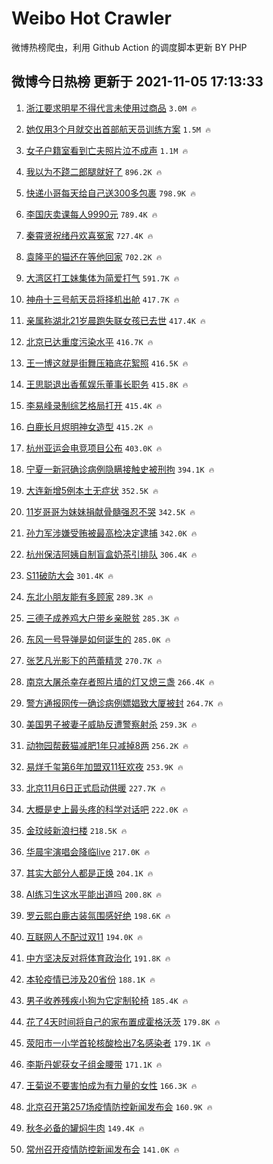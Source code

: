 # Weibo Hot Crawler 



微博热榜爬虫，利用 Github Action 的调度脚本更新 BY PHP 


## 微博今日热榜 更新于 2021-11-05 17:13:33 
1. [浙江要求明星不得代言未使用过商品](https://s.weibo.com/weibo?q=%23%E6%B5%99%E6%B1%9F%E8%A6%81%E6%B1%82%E6%98%8E%E6%98%9F%E4%B8%8D%E5%BE%97%E4%BB%A3%E8%A8%80%E6%9C%AA%E4%BD%BF%E7%94%A8%E8%BF%87%E5%95%86%E5%93%81%23&Refer=top) `3.0M 🔥` 

1. [她仅用3个月就交出首部航天员训练方案](https://s.weibo.com/weibo?q=%23%E5%A5%B9%E4%BB%85%E7%94%A83%E4%B8%AA%E6%9C%88%E5%B0%B1%E4%BA%A4%E5%87%BA%E9%A6%96%E9%83%A8%E8%88%AA%E5%A4%A9%E5%91%98%E8%AE%AD%E7%BB%83%E6%96%B9%E6%A1%88%23&Refer=top) `1.5M 🔥` 

1. [女子户籍室看到亡夫照片泣不成声](https://s.weibo.com/weibo?q=%23%E5%A5%B3%E5%AD%90%E6%88%B7%E7%B1%8D%E5%AE%A4%E7%9C%8B%E5%88%B0%E4%BA%A1%E5%A4%AB%E7%85%A7%E7%89%87%E6%B3%A3%E4%B8%8D%E6%88%90%E5%A3%B0%23&Refer=top) `1.1M 🔥` 

1. [我以为不跷二郎腿就好了](https://s.weibo.com/weibo?q=%23%E6%88%91%E4%BB%A5%E4%B8%BA%E4%B8%8D%E8%B7%B7%E4%BA%8C%E9%83%8E%E8%85%BF%E5%B0%B1%E5%A5%BD%E4%BA%86%23&Refer=top) `896.2K 🔥` 

1. [快递小哥每天给自己送300多包裹](https://s.weibo.com/weibo?q=%23%E5%BF%AB%E9%80%92%E5%B0%8F%E5%93%A5%E6%AF%8F%E5%A4%A9%E7%BB%99%E8%87%AA%E5%B7%B1%E9%80%81300%E5%A4%9A%E5%8C%85%E8%A3%B9%23&Refer=top) `798.9K 🔥` 

1. [李国庆卖课每人9990元](https://s.weibo.com/weibo?q=%23%E6%9D%8E%E5%9B%BD%E5%BA%86%E5%8D%96%E8%AF%BE%E6%AF%8F%E4%BA%BA9990%E5%85%83%23&Refer=top) `789.4K 🔥` 

1. [秦霄贤祝绪丹欢喜冤家](https://s.weibo.com/weibo?q=%23%E7%A7%A6%E9%9C%84%E8%B4%A4%E7%A5%9D%E7%BB%AA%E4%B8%B9%E6%AC%A2%E5%96%9C%E5%86%A4%E5%AE%B6%23&Refer=top) `727.4K 🔥` 

1. [袁隆平的猫还在等他回家](https://s.weibo.com/weibo?q=%23%E8%A2%81%E9%9A%86%E5%B9%B3%E7%9A%84%E7%8C%AB%E8%BF%98%E5%9C%A8%E7%AD%89%E4%BB%96%E5%9B%9E%E5%AE%B6%23&Refer=top) `702.2K 🔥` 

1. [大湾区打工妹集体为简爱打气](https://s.weibo.com/weibo?q=%23%E5%A4%A7%E6%B9%BE%E5%8C%BA%E6%89%93%E5%B7%A5%E5%A6%B9%E9%9B%86%E4%BD%93%E4%B8%BA%E7%AE%80%E7%88%B1%E6%89%93%E6%B0%94%23&Refer=top) `591.7K 🔥` 

1. [神舟十三号航天员将择机出舱](https://s.weibo.com/weibo?q=%23%E7%A5%9E%E8%88%9F%E5%8D%81%E4%B8%89%E5%8F%B7%E8%88%AA%E5%A4%A9%E5%91%98%E5%B0%86%E6%8B%A9%E6%9C%BA%E5%87%BA%E8%88%B1%23&Refer=top) `417.7K 🔥` 

1. [亲属称湖北21岁晨跑失联女孩已去世](https://s.weibo.com/weibo?q=%23%E4%BA%B2%E5%B1%9E%E7%A7%B0%E6%B9%96%E5%8C%9721%E5%B2%81%E6%99%A8%E8%B7%91%E5%A4%B1%E8%81%94%E5%A5%B3%E5%AD%A9%E5%B7%B2%E5%8E%BB%E4%B8%96%23&Refer=top) `417.4K 🔥` 

1. [北京已达重度污染水平](https://s.weibo.com/weibo?q=%23%E5%8C%97%E4%BA%AC%E5%B7%B2%E8%BE%BE%E9%87%8D%E5%BA%A6%E6%B1%A1%E6%9F%93%E6%B0%B4%E5%B9%B3%23&Refer=top) `416.7K 🔥` 

1. [王一博这就是街舞压箱底花絮照](https://s.weibo.com/weibo?q=%23%E7%8E%8B%E4%B8%80%E5%8D%9A%E8%BF%99%E5%B0%B1%E6%98%AF%E8%A1%97%E8%88%9E%E5%8E%8B%E7%AE%B1%E5%BA%95%E8%8A%B1%E7%B5%AE%E7%85%A7%23&Refer=top) `416.5K 🔥` 

1. [王思聪退出香蕉娱乐董事长职务](https://s.weibo.com/weibo?q=%23%E7%8E%8B%E6%80%9D%E8%81%AA%E9%80%80%E5%87%BA%E9%A6%99%E8%95%89%E5%A8%B1%E4%B9%90%E8%91%A3%E4%BA%8B%E9%95%BF%E8%81%8C%E5%8A%A1%23&Refer=top) `415.8K 🔥` 

1. [李易峰录制综艺格局打开](https://s.weibo.com/weibo?q=%23%E6%9D%8E%E6%98%93%E5%B3%B0%E5%BD%95%E5%88%B6%E7%BB%BC%E8%89%BA%E6%A0%BC%E5%B1%80%E6%89%93%E5%BC%80%23&Refer=top) `415.4K 🔥` 

1. [白鹿长月烬明神女造型](https://s.weibo.com/weibo?q=%23%E7%99%BD%E9%B9%BF%E9%95%BF%E6%9C%88%E7%83%AC%E6%98%8E%E7%A5%9E%E5%A5%B3%E9%80%A0%E5%9E%8B%23&Refer=top) `415.2K 🔥` 

1. [杭州亚运会电竞项目公布](https://s.weibo.com/weibo?q=%E6%9D%AD%E5%B7%9E%E4%BA%9A%E8%BF%90%E4%BC%9A%E7%94%B5%E7%AB%9E%E9%A1%B9%E7%9B%AE%E5%85%AC%E5%B8%83&Refer=top) `403.0K 🔥` 

1. [宁夏一新冠确诊病例隐瞒接触史被刑拘](https://s.weibo.com/weibo?q=%23%E5%AE%81%E5%A4%8F%E4%B8%80%E6%96%B0%E5%86%A0%E7%A1%AE%E8%AF%8A%E7%97%85%E4%BE%8B%E9%9A%90%E7%9E%92%E6%8E%A5%E8%A7%A6%E5%8F%B2%E8%A2%AB%E5%88%91%E6%8B%98%23&Refer=top) `394.1K 🔥` 

1. [大连新增5例本土无症状](https://s.weibo.com/weibo?q=%23%E5%A4%A7%E8%BF%9E%E6%96%B0%E5%A2%9E5%E4%BE%8B%E6%9C%AC%E5%9C%9F%E6%97%A0%E7%97%87%E7%8A%B6%23&Refer=top) `352.5K 🔥` 

1. [11岁哥哥为妹妹捐献骨髓强忍不哭](https://s.weibo.com/weibo?q=%2311%E5%B2%81%E5%93%A5%E5%93%A5%E4%B8%BA%E5%A6%B9%E5%A6%B9%E6%8D%90%E7%8C%AE%E9%AA%A8%E9%AB%93%E5%BC%BA%E5%BF%8D%E4%B8%8D%E5%93%AD%23&Refer=top) `342.5K 🔥` 

1. [孙力军涉嫌受贿被最高检决定逮捕](https://s.weibo.com/weibo?q=%23%E5%AD%99%E5%8A%9B%E5%86%9B%E6%B6%89%E5%AB%8C%E5%8F%97%E8%B4%BF%E8%A2%AB%E6%9C%80%E9%AB%98%E6%A3%80%E5%86%B3%E5%AE%9A%E9%80%AE%E6%8D%95%23&Refer=top) `342.0K 🔥` 

1. [杭州保洁阿姨自制盲盒奶茶引排队](https://s.weibo.com/weibo?q=%23%E6%9D%AD%E5%B7%9E%E4%BF%9D%E6%B4%81%E9%98%BF%E5%A7%A8%E8%87%AA%E5%88%B6%E7%9B%B2%E7%9B%92%E5%A5%B6%E8%8C%B6%E5%BC%95%E6%8E%92%E9%98%9F%23&Refer=top) `306.4K 🔥` 

1. [S11破防大会](https://s.weibo.com/weibo?q=%23S11%E7%A0%B4%E9%98%B2%E5%A4%A7%E4%BC%9A%23&Refer=top) `301.4K 🔥` 

1. [东北小朋友能有多顾家](https://s.weibo.com/weibo?q=%23%E4%B8%9C%E5%8C%97%E5%B0%8F%E6%9C%8B%E5%8F%8B%E8%83%BD%E6%9C%89%E5%A4%9A%E9%A1%BE%E5%AE%B6%23&Refer=top) `289.3K 🔥` 

1. [三德子成养鸡大户带乡亲脱贫](https://s.weibo.com/weibo?q=%23%E4%B8%89%E5%BE%B7%E5%AD%90%E6%88%90%E5%85%BB%E9%B8%A1%E5%A4%A7%E6%88%B7%E5%B8%A6%E4%B9%A1%E4%BA%B2%E8%84%B1%E8%B4%AB%23&Refer=top) `285.3K 🔥` 

1. [东风一号导弹是如何诞生的](https://s.weibo.com/weibo?q=%23%E4%B8%9C%E9%A3%8E%E4%B8%80%E5%8F%B7%E5%AF%BC%E5%BC%B9%E6%98%AF%E5%A6%82%E4%BD%95%E8%AF%9E%E7%94%9F%E7%9A%84%23&Refer=top) `285.0K 🔥` 

1. [张艺凡光影下的芭蕾精灵](https://s.weibo.com/weibo?q=%23%E5%BC%A0%E8%89%BA%E5%87%A1%E5%85%89%E5%BD%B1%E4%B8%8B%E7%9A%84%E8%8A%AD%E8%95%BE%E7%B2%BE%E7%81%B5%23&Refer=top) `270.7K 🔥` 

1. [南京大屠杀幸存者照片墙的灯又熄三盏](https://s.weibo.com/weibo?q=%23%E5%8D%97%E4%BA%AC%E5%A4%A7%E5%B1%A0%E6%9D%80%E5%B9%B8%E5%AD%98%E8%80%85%E7%85%A7%E7%89%87%E5%A2%99%E7%9A%84%E7%81%AF%E5%8F%88%E7%86%84%E4%B8%89%E7%9B%8F%23&Refer=top) `266.4K 🔥` 

1. [警方通报网传一确诊病例嫖娼致大厦被封](https://s.weibo.com/weibo?q=%23%E8%AD%A6%E6%96%B9%E9%80%9A%E6%8A%A5%E7%BD%91%E4%BC%A0%E4%B8%80%E7%A1%AE%E8%AF%8A%E7%97%85%E4%BE%8B%E5%AB%96%E5%A8%BC%E8%87%B4%E5%A4%A7%E5%8E%A6%E8%A2%AB%E5%B0%81%23&Refer=top) `264.7K 🔥` 

1. [美国男子被妻子威胁反遭警察射杀](https://s.weibo.com/weibo?q=%23%E7%BE%8E%E5%9B%BD%E7%94%B7%E5%AD%90%E8%A2%AB%E5%A6%BB%E5%AD%90%E5%A8%81%E8%83%81%E5%8F%8D%E9%81%AD%E8%AD%A6%E5%AF%9F%E5%B0%84%E6%9D%80%23&Refer=top) `259.3K 🔥` 

1. [动物园帮薮猫减肥1年只减掉8两](https://s.weibo.com/weibo?q=%23%E5%8A%A8%E7%89%A9%E5%9B%AD%E5%B8%AE%E8%96%AE%E7%8C%AB%E5%87%8F%E8%82%A51%E5%B9%B4%E5%8F%AA%E5%87%8F%E6%8E%898%E4%B8%A4%23&Refer=top) `256.2K 🔥` 

1. [易烊千玺第6年加盟双11狂欢夜](https://s.weibo.com/weibo?q=%23%E6%98%93%E7%83%8A%E5%8D%83%E7%8E%BA%E7%AC%AC6%E5%B9%B4%E5%8A%A0%E7%9B%9F%E5%8F%8C11%E7%8B%82%E6%AC%A2%E5%A4%9C%23&Refer=top) `253.9K 🔥` 

1. [北京11月6日正式启动供暖](https://s.weibo.com/weibo?q=%23%E5%8C%97%E4%BA%AC11%E6%9C%886%E6%97%A5%E6%AD%A3%E5%BC%8F%E5%90%AF%E5%8A%A8%E4%BE%9B%E6%9A%96%23&Refer=top) `227.7K 🔥` 

1. [大概是史上最头疼的科学对话吧](https://s.weibo.com/weibo?q=%23%E5%A4%A7%E6%A6%82%E6%98%AF%E5%8F%B2%E4%B8%8A%E6%9C%80%E5%A4%B4%E7%96%BC%E7%9A%84%E7%A7%91%E5%AD%A6%E5%AF%B9%E8%AF%9D%E5%90%A7%23&Refer=top) `222.0K 🔥` 

1. [金玟岐新浪扫楼](https://s.weibo.com/weibo?q=%23%E9%87%91%E7%8E%9F%E5%B2%90%E6%96%B0%E6%B5%AA%E6%89%AB%E6%A5%BC%23&Refer=top) `218.5K 🔥` 

1. [华晨宇演唱会降临live](https://s.weibo.com/weibo?q=%23%E5%8D%8E%E6%99%A8%E5%AE%87%E6%BC%94%E5%94%B1%E4%BC%9A%E9%99%8D%E4%B8%B4live%23&Refer=top) `217.0K 🔥` 

1. [其实大部分人都是正焕](https://s.weibo.com/weibo?q=%23%E5%85%B6%E5%AE%9E%E5%A4%A7%E9%83%A8%E5%88%86%E4%BA%BA%E9%83%BD%E6%98%AF%E6%AD%A3%E7%84%95%23&Refer=top) `204.1K 🔥` 

1. [AI练习生这水平能出道吗](https://s.weibo.com/weibo?q=%23AI%E7%BB%83%E4%B9%A0%E7%94%9F%E8%BF%99%E6%B0%B4%E5%B9%B3%E8%83%BD%E5%87%BA%E9%81%93%E5%90%97%23&Refer=top) `200.8K 🔥` 

1. [罗云熙白鹿古装氛围感好绝](https://s.weibo.com/weibo?q=%23%E7%BD%97%E4%BA%91%E7%86%99%E7%99%BD%E9%B9%BF%E5%8F%A4%E8%A3%85%E6%B0%9B%E5%9B%B4%E6%84%9F%E5%A5%BD%E7%BB%9D%23&Refer=top) `198.6K 🔥` 

1. [互联网人不配过双11](https://s.weibo.com/weibo?q=%23%E4%BA%92%E8%81%94%E7%BD%91%E4%BA%BA%E4%B8%8D%E9%85%8D%E8%BF%87%E5%8F%8C11%23&Refer=top) `194.0K 🔥` 

1. [中方坚决反对将体育政治化](https://s.weibo.com/weibo?q=%23%E4%B8%AD%E6%96%B9%E5%9D%9A%E5%86%B3%E5%8F%8D%E5%AF%B9%E5%B0%86%E4%BD%93%E8%82%B2%E6%94%BF%E6%B2%BB%E5%8C%96%23&Refer=top) `191.8K 🔥` 

1. [本轮疫情已涉及20省份](https://s.weibo.com/weibo?q=%23%E6%9C%AC%E8%BD%AE%E7%96%AB%E6%83%85%E5%B7%B2%E6%B6%89%E5%8F%8A20%E7%9C%81%E4%BB%BD%23&Refer=top) `188.1K 🔥` 

1. [男子收养残疾小狗为它定制轮椅](https://s.weibo.com/weibo?q=%23%E7%94%B7%E5%AD%90%E6%94%B6%E5%85%BB%E6%AE%8B%E7%96%BE%E5%B0%8F%E7%8B%97%E4%B8%BA%E5%AE%83%E5%AE%9A%E5%88%B6%E8%BD%AE%E6%A4%85%23&Refer=top) `185.4K 🔥` 

1. [花了4天时间将自己的家布置成霍格沃茨](https://s.weibo.com/weibo?q=%E8%8A%B1%E4%BA%864%E5%A4%A9%E6%97%B6%E9%97%B4%E5%B0%86%E8%87%AA%E5%B7%B1%E7%9A%84%E5%AE%B6%E5%B8%83%E7%BD%AE%E6%88%90%E9%9C%8D%E6%A0%BC%E6%B2%83%E8%8C%A8&Refer=top) `179.8K 🔥` 

1. [荥阳市一小学首轮核酸检出7名感染者](https://s.weibo.com/weibo?q=%23%E8%8D%A5%E9%98%B3%E5%B8%82%E4%B8%80%E5%B0%8F%E5%AD%A6%E9%A6%96%E8%BD%AE%E6%A0%B8%E9%85%B8%E6%A3%80%E5%87%BA7%E5%90%8D%E6%84%9F%E6%9F%93%E8%80%85%23&Refer=top) `179.1K 🔥` 

1. [李斯丹妮获女子组金腰带](https://s.weibo.com/weibo?q=%23%E6%9D%8E%E6%96%AF%E4%B8%B9%E5%A6%AE%E8%8E%B7%E5%A5%B3%E5%AD%90%E7%BB%84%E9%87%91%E8%85%B0%E5%B8%A6%23&Refer=top) `171.1K 🔥` 

1. [王菊说不要害怕成为有力量的女性](https://s.weibo.com/weibo?q=%23%E7%8E%8B%E8%8F%8A%E8%AF%B4%E4%B8%8D%E8%A6%81%E5%AE%B3%E6%80%95%E6%88%90%E4%B8%BA%E6%9C%89%E5%8A%9B%E9%87%8F%E7%9A%84%E5%A5%B3%E6%80%A7%23&Refer=top) `166.3K 🔥` 

1. [北京召开第257场疫情防控新闻发布会](https://s.weibo.com/weibo?q=%23%E5%8C%97%E4%BA%AC%E5%8F%AC%E5%BC%80%E7%AC%AC257%E5%9C%BA%E7%96%AB%E6%83%85%E9%98%B2%E6%8E%A7%E6%96%B0%E9%97%BB%E5%8F%91%E5%B8%83%E4%BC%9A%23&Refer=top) `160.9K 🔥` 

1. [秋冬必备的罐焖牛肉](https://s.weibo.com/weibo?q=%E7%A7%8B%E5%86%AC%E5%BF%85%E5%A4%87%E7%9A%84%E7%BD%90%E7%84%96%E7%89%9B%E8%82%89&Refer=top) `149.4K 🔥` 

1. [常州召开疫情防控新闻发布会](https://s.weibo.com/weibo?q=%23%E5%B8%B8%E5%B7%9E%E5%8F%AC%E5%BC%80%E7%96%AB%E6%83%85%E9%98%B2%E6%8E%A7%E6%96%B0%E9%97%BB%E5%8F%91%E5%B8%83%E4%BC%9A%23&Refer=top) `141.0K 🔥` 

